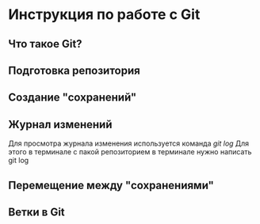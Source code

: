 # Инструкция по работе с Git

## Что такое Git?

## Подготовка репозитория

## Создание "сохранений"

## Журнал изменений
Для просмотра журнала изменения используется команда *git log* Для этого в терминале с пакой репозиторием в терминале нужно написать git log
## Перемещение между "сохранениями"



## Ветки в Git
